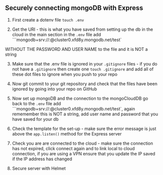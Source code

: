 ## Securely connecting mongoDB with Express

1.  First create a dotenv file `touch .env`

2.  Get the URI - this is what you have saved from setting up the db in the cloud in the main section in the `.env` file add ```mongodb+srv://<username>:<password>@cluster0.xfd8y.mongodb.net/test`

WITHOUT THE PASSWORD AND USER NAME to the file and it is NOT a string

3.  Make sure that the .env file is ignored in your `.gitignore` files - if you do not have a `.gitignore` then create one `touch .gitignore` and add all of these dot files to ignore when you push to your repo

4.  Now git commit to your git repository and check that the files have been ignored by going into your repo on GitHub

5.  Now set up mongoDB and the connection to the mongoCloudDB go back to the `.env` file add ```mongodb+srv://<username>:<password>@cluster0.xfd8y.mongodb.net/test`, again rememember this is NOT a string, add user name and password that you have saved for your db

6.  Check the template for the set-up - make sure the error message is just above the `app.listen()` method for the Express server

7.  Check you are are connected to the cloud - make sure the connection has not expired, click connect again and to link local to cloud connection, if you are using a VPN ensure that you update the IP saved if the IP address has changed

8.  Secure server with Helmet
